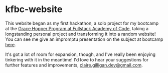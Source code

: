 # kfbc-website

This website began as my first hackathon, a solo project for my bootcamp at the
[Grace Hopper Program at Fullstack Academy of Code](https://gracehopper.com),
taking a longstanding personal project and transforming it into a random website!
You can see me give an impromptu presentation on the subject at bootcamp
[here](https://www.fullstackacademy.com/hackathon-presentations/keeping-facebook-cheerful).

It's got a lot of room for expansion, though, and I've really been enjoying tinkering
with it in the meantime! I'd love to hear your suggestions for further features
and improvements, [claire.gilligan.dev@gmail.com](mailto:claire.gilligan.dev@gmail.com).
